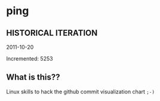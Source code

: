 # ping

## HISTORICAL ITERATION
2011-10-20

Incremented: 5253

## What is this?? 
Linux skills to hack the github commit visualization chart `;-)`
